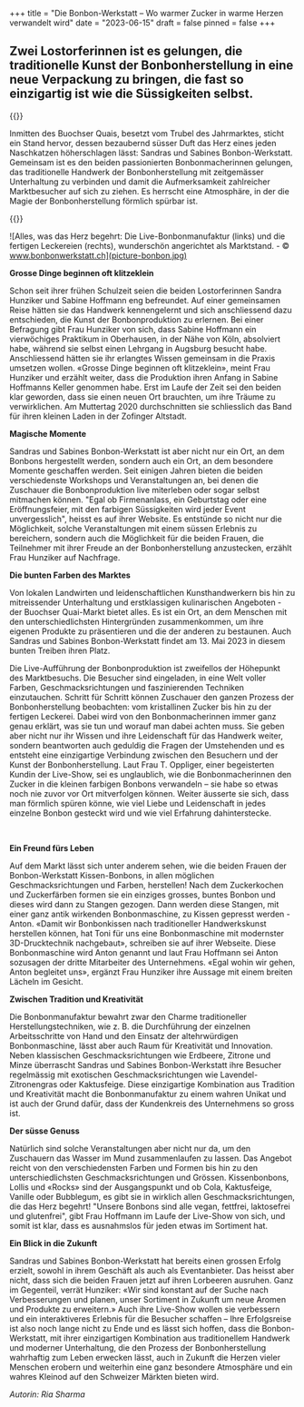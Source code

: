 +++
title = "Die Bonbon-Werkstatt – Wo warmer Zucker in warme Herzen verwandelt wird"
date = "2023-06-15"
draft = false
pinned = false
+++
## **Zwei Lostorferinnen ist es gelungen, die traditionelle Kunst der Bonbonherstellung in eine neue Verpackung zu bringen, die fast so einzigartig ist wie die Süssigkeiten selbst.**

{{<lead>}}

Inmitten des Buochser Quais, besetzt vom Trubel des Jahrmarktes, sticht ein Stand hervor, dessen bezaubernd süsser Duft das Herz eines jeden Naschkatzen höherschlagen lässt: Sandras und Sabines Bonbon-Werkstatt. Gemeinsam ist es den beiden passionierten Bonbonmacherinnen gelungen, das traditionelle Handwerk der Bonbonherstellung mit zeitgemässer Unterhaltung zu verbinden und damit die Aufmerksamkeit zahlreicher Marktbesucher auf sich zu ziehen. Es herrscht eine Atmosphäre, in der die Magie der Bonbonherstellung förmlich spürbar ist.

{{</lead>}}

![Alles, was das Herz begehrt: Die Live-Bonbonmanufaktur (links) und die fertigen Leckereien (rechts), wunderschön angerichtet als Marktstand. - © www.bonbonwerkstatt.ch](picture-bonbon.jpg)

**Grosse Dinge beginnen oft klitzeklein**

Schon seit ihrer frühen Schulzeit seien die beiden Lostorferinnen Sandra Hunziker und Sabine Hoffmann eng befreundet. Auf einer gemeinsamen Reise hätten sie das Handwerk kennengelernt und sich anschliessend dazu entschieden, die Kunst der Bonbonproduktion zu erlernen. Bei einer Befragung gibt Frau Hunziker von sich, dass Sabine Hoffmann ein vierwöchiges Praktikum in Oberhausen, in der Nähe von Köln, absolviert habe, während sie selbst einen Lehrgang in Augsburg besucht habe. Anschliessend hätten sie ihr erlangtes Wissen gemeinsam in die Praxis umsetzen wollen. «Grosse Dinge beginnen oft klitzeklein», meint Frau Hunziker und erzählt weiter, dass die Produktion ihren Anfang in Sabine Hoffmanns Keller genommen habe. Erst im Laufe der Zeit sei den beiden klar geworden, dass sie einen neuen Ort brauchten, um ihre Träume zu verwirklichen. Am Muttertag 2020 durchschnitten sie schliesslich das Band für ihren kleinen Laden in der Zofinger Altstadt.

**Magische Momente**

Sandras und Sabines Bonbon-Werkstatt ist aber nicht nur ein Ort, an dem Bonbons hergestellt werden, sondern auch ein Ort, an dem besondere Momente geschaffen werden. Seit einigen Jahren bieten die beiden verschiedenste Workshops und Veranstaltungen an, bei denen die Zuschauer die Bonbonproduktion live miterleben oder sogar selbst mitmachen können. "Egal ob Firmenanlass, ein Geburtstag oder eine Eröffnungsfeier, mit den farbigen Süssigkeiten wird jeder Event unvergesslich", heisst es auf ihrer Website. Es entstünde so nicht nur die Möglichkeit, solche Veranstaltungen mit einem süssen Erlebnis zu bereichern, sondern auch die Möglichkeit für die beiden Frauen, die Teilnehmer mit ihrer Freude an der Bonbonherstellung anzustecken, erzählt Frau Hunziker auf Nachfrage.

**Die bunten Farben des Marktes** 

Von lokalen Landwirten und leidenschaftlichen Kunsthandwerkern bis hin zu mitreissender Unterhaltung und erstklassigen kulinarischen Angeboten - der Buochser Quai-Markt bietet alles. Es ist ein Ort, an dem Menschen mit den unterschiedlichsten Hintergründen zusammenkommen, um ihre eigenen Produkte zu präsentieren und die der anderen zu bestaunen. Auch Sandras und Sabines Bonbon-Werkstatt findet am 13. Mai 2023 in diesem bunten Treiben ihren Platz. 

Die Live-Aufführung der Bonbonproduktion ist zweifellos der Höhepunkt des Marktbesuchs. Die Besucher sind eingeladen, in eine Welt voller Farben, Geschmacksrichtungen und faszinierenden Techniken einzutauchen. Schritt für Schritt können Zuschauer den ganzen Prozess der Bonbonherstellung beobachten: vom kristallinen Zucker bis hin zu der fertigen Leckerei. Dabei wird von den Bonbonmacherinnen immer ganz genau erklärt, was sie tun und worauf man dabei achten muss. Sie geben aber nicht nur ihr Wissen und ihre Leidenschaft für das Handwerk weiter, sondern beantworten auch geduldig die Fragen der Umstehenden und es entsteht eine einzigartige Verbindung zwischen den Besuchern und der Kunst der Bonbonherstellung. Laut Frau T. Oppliger, einer begeisterten Kundin der Live-Show, sei es unglaublich, wie die Bonbonmacherinnen den Zucker in die kleinen farbigen Bonbons verwandeln – sie habe so etwas noch nie zuvor vor Ort mitverfolgen können. Weiter äusserte sie sich, dass man förmlich spüren könne, wie viel Liebe und Leidenschaft in jedes einzelne Bonbon gesteckt wird und wie viel Erfahrung dahinterstecke.

![]()

**Ein Freund fürs Leben**

Auf dem Markt lässt sich unter anderem sehen, wie die beiden Frauen der Bonbon-Werkstatt Kissen-Bonbons, in allen möglichen Geschmacksrichtungen und Farben, herstellen! Nach dem Zuckerkochen und Zuckerfärben formen sie ein einziges grosses, buntes Bonbon und dieses wird dann zu Stangen gezogen. Dann werden diese Stangen, mit einer ganz antik wirkenden Bonbonmaschine, zu Kissen gepresst werden - Anton. «Damit wir Bonbonkissen nach traditioneller Handwerkskunst herstellen können, hat Toni für uns eine Bonbonmaschine mit modernster 3D-Drucktechnik nachgebaut», schreiben sie auf ihrer Webseite. Diese Bonbonmaschine wird Anton genannt und laut Frau Hoffmann sei Anton sozusagen der dritte Mitarbeiter des Unternehmens. «Egal wohin wir gehen, Anton begleitet uns», ergänzt Frau Hunziker ihre Aussage mit einem breiten Lächeln im Gesicht.

**Zwischen Tradition und Kreativität**

Die Bonbonmanufaktur bewahrt zwar den Charme traditioneller Herstellungstechniken, wie z. B. die Durchführung der einzelnen Arbeitsschritte von Hand und den Einsatz der altehrwürdigen Bonbonmaschine, lässt aber auch Raum für Kreativität und Innovation. Neben klassischen Geschmacksrichtungen wie Erdbeere, Zitrone und Minze überrascht Sandras und Sabines Bonbon-Werkstatt ihre Besucher regelmässig mit exotischen Geschmacksrichtungen wie Lavendel-Zitronengras oder Kaktusfeige. Diese einzigartige Kombination aus Tradition und Kreativität macht die Bonbonmanufaktur zu einem wahren Unikat und ist auch der Grund dafür, dass der Kundenkreis des Unternehmens so gross ist.

**Der süsse Genuss**

Natürlich sind solche Veranstaltungen aber nicht nur da, um den Zuschauern das Wasser im Mund zusammenlaufen zu lassen. Das Angebot reicht von den verschiedensten Farben und Formen bis hin zu den unterschiedlichsten Geschmacksrichtungen und Grössen. Kissenbonbons, Lollis und «Rocks» sind der Ausgangspunkt und ob Cola, Kaktusfeige, Vanille oder Bubblegum, es gibt sie in wirklich allen Geschmacksrichtungen, die das Herz begehrt! "Unsere Bonbons sind alle vegan, fettfrei, laktosefrei und glutenfrei", gibt Frau Hoffmann im Laufe der Live-Show von sich, und somit ist klar, dass es ausnahmslos für jeden etwas im Sortiment hat.

**Ein Blick in die Zukunft**

Sandras und Sabines Bonbon-Werkstatt hat bereits einen grossen Erfolg erzielt, sowohl in ihrem Geschäft als auch als Eventanbieter. Das heisst aber nicht, dass sich die beiden Frauen jetzt auf ihren Lorbeeren ausruhen. Ganz im Gegenteil, verrät Hunziker: «Wir sind konstant auf der Suche nach Verbesserungen und planen, unser Sortiment in Zukunft um neue Aromen und Produkte zu erweitern.» Auch ihre Live-Show wollen sie verbessern und ein interaktiveres Erlebnis für die Besucher schaffen – Ihre Erfolgsreise ist also noch lange nicht zu Ende und es lässt sich hoffen, dass die Bonbon-Werkstatt, mit ihrer einzigartigen Kombination aus traditionellem Handwerk und moderner Unterhaltung, die den Prozess der Bonbonherstellung wahrhaftig zum Leben erwecken lässt, auch in Zukunft die Herzen vieler Menschen erobern und weiterhin eine ganz besondere Atmosphäre und ein wahres Kleinod auf den Schweizer Märkten bieten wird.

*Autorin: Ria Sharma*